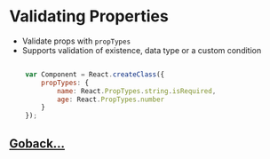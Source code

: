 # Validating Properties

- Validate props with `propTypes`
- Supports validation of existence, data type or a custom condition

```js

    var Component = React.createClass({
        propTypes: {
            name: React.PropTypes.string.isRequired,
            age: React.PropTypes.number
        }
    });
```

## [Goback...](./index.md)